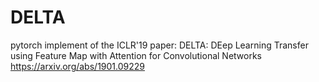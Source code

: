 # DELTA
pytorch implement of the ICLR'19 paper:
DELTA: DEep Learning Transfer using Feature Map with Attention for Convolutional Networks  https://arxiv.org/abs/1901.09229
